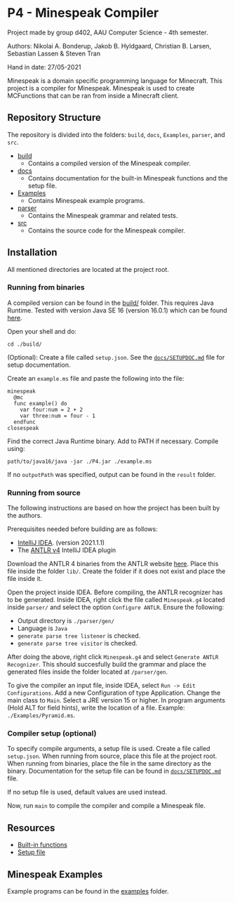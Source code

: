 # P4 - Minespeak Compiler

Project made by group d402, AAU Computer Science - 4th semester.

Authors: Nikolai A. Bonderup, Jakob B. Hyldgaard, Christian B. Larsen, Sebastian Lassen & Steven Tran

Hand in date: 27/05-2021

Minespeak is a domain specific programming language for Minecraft. This project is a compiler for Minespeak. Minespeak is used to create MCFunctions that can be ran from inside a Minecraft client. 

## Repository Structure
The repository is divided into the folders: `build`, `docs`, `Examples`, `parser`, and `src`.

- [build](./build)
  - Contains a compiled version of the Minespeak compiler.
- [docs](./docs)
  - Contains documentation for the built-in Minespeak functions and the setup file.
- [Examples](./Examples)
  - Contains Minespeak example programs.
- [parser](./parser)
  - Contains the Minespeak grammar and related tests.
- [src](./src)
  - Contains the source code for the Minespeak compiler.

## Installation
All mentioned directories are located at the project root.

### Running from binaries
A compiled version can be found in the [build/](./build) folder. This requires Java Runtime. Tested with version Java SE 16 (version 16.0.1) which can be found [here](https://www.oracle.com/java/technologies/javase-downloads.html). 

Open your shell and do:

```shell
cd ./build/
```

(Optional): Create a file called `setup.json`. See the [`docs/SETUPDOC.md`](./docs/SETUPDOC.md) file for setup documentation.

Create an `example.ms` file and paste the following into the file:

```
minespeak
  @mc
  func example() do
    var four:num = 2 + 2
    var three:num = four - 1
  endfunc
closespeak
```

Find the correct Java Runtime binary. Add to PATH if necessary.
Compile using:
```shell
path/to/java16/java -jar ./P4.jar ./example.ms
```

If no `outputPath` was specified, output can be found in the `result` folder.

### Running from source
The following instructions are based on how the project has been built by the authors. 

Prerequisites needed before building are as follows:
- [IntelliJ IDEA](https://www.jetbrains.com/idea/). (version 2021.1.1)
- The [ANTLR v4](https://plugins.jetbrains.com/plugin/7358-antlr-v4) IntelliJ IDEA plugin

Download the ANTLR 4 binaries from the ANTLR website [here](https://www.antlr.org/download/antlr-4.9.1-complete.jar). Place this file inside the folder `lib/`. Create the folder if it does not exist and place the file inside it.

Open the project inside IDEA. Before compiling, the ANTLR recognizer has to be generated. Inside IDEA, right click the file called `Minespeak.g4` located inside `parser/` and select the option `Configure ANTLR`. Ensure the following:
- Output directory is `./parser/gen/`
- Language is `Java`
- `generate parse tree listener` is checked.
- `generate parse tree visitor` is checked.

After doing the above, right click `Minespeak.g4` and select `Generate ANTLR Recognizer`. This should succesfully build the grammar and place the generated files inside the folder located at `/parser/gen`.

To give the compiler an input file, inside IDEA, select `Run -> Edit Configurations`. Add a new Configuration of type Application. Change the main class to `Main`. Select a JRE version 15 or higher. In program arguments (Hold ALT for field hints), write the location of a file. Example: `./Examples/Pyramid.ms`.

### Compiler setup (optional)
To specify compile arguments, a setup file is used. Create a file called `setup.json`. When running from source, place this file at the project root. When running from binaries, place the file in the same directory as the binary. Documentation for the setup file can be found in [`docs/SETUPDOC.md`](./docs/SETUPDOC.md) file.

If no setup file is used, default values are used instead.

Now, run `main` to compile the compiler and compile a Minespeak file.

## Resources

- [Built-in functions](./docs/BUILTINDOC.md)
- [Setup file](./docs/SETUPDOC.md)

## Minespeak Examples

Example programs can be found in the [examples](./Examples) folder.
